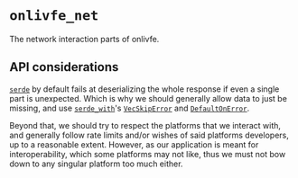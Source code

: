 # `onlivfe_net`

The network interaction parts of onlivfe.

## API considerations

[`serde`](https://serde.rs/) by default fails at deserializing the whole response if even a single part is unexpected.
Which is why we should generally allow data to just be missing, and use [`serde_with`](https://serde.rs/)'s [`VecSkipError`](https://docs.rs/serde_with/latest/serde_with/struct.VecSkipError.html) and [`DefaultOnError`](https://docs.rs/serde_with/latest/serde_with/struct.DefaultOnError.html).

Beyond that, we should try to respect the platforms that we interact with, and generally follow rate limits and/or wishes of said platforms developers, up to a reasonable extent.
However, as our application is meant for interoperability, which some platforms may not like, thus we must not bow down to any singular platform too much either.
